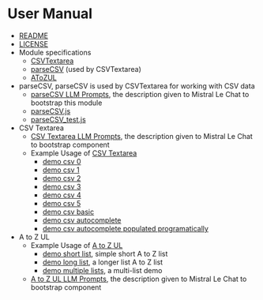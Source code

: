 
# User Manual

- [README](README.md)
- [LICENSE](LICENSE)
- Module specifications
  - [CSVTextarea](csvtextarea_llm_generated_specification.md)
  - [parseCSV](parseCSV_llm_generated_specification.md) (used by CSVTextarea)
  - [AToZUL](a_to_z_ul_llm_specification.md)
- parseCSV, parseCSV is used by CSVTextarea for working with CSV data
  - [parseCSV LLM Prompts](parseCSV_llm_prompts.md), the description given to Mistral Le Chat to bootstrap this module
  - [parseCSV.js](parseCSV.js)
  - [parseCSV_test.js](parseCSV_test.js)
- CSV Textarea
  - [CSV Textarea LLM Prompts](csvtextarea_llm_prompts.md), the description given to Mistral Le Chat to bootstrap component
  - Example Usage of [CSV Textarea](csvtextarea.js)
    - [demo csv 0](demo_csv0.html)
    - [demo csv 1](demo_csv1.html)
    - [demo csv 2](demo_csv2.html)
    - [demo csv 3](demo_csv3.html)
    - [demo csv 4](demo_csv4.html)
    - [demo csv 5](demo_csv5.html)
    - [demo csv basic](demo_csv_basic.html)
    - [demo csv autocomplete](demo_csv_autocomplete0.html)
    - [demo csv autocomplete populated programatically](demo_csv_autocomplete1.html)
- A to Z UL
  - Example Usage of [A to Z UL](a_to_z_ul.js)
    - [demo short list](demo_short_list.html), simple short A to Z list
    - [demo long list](demo_long_list.html), a longer list A to Z list
    - [demo multiple lists](demo_multiple_list.html), a multi-list demo
  - [A to Z UL LLM Prompts](a_to_z_ul_llm_prompts.md), the description given to Mistral Le Chat to bootstrap component
